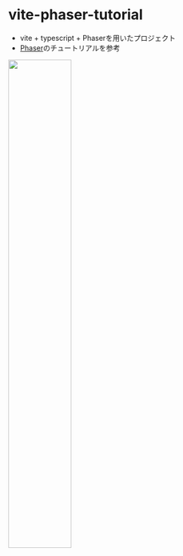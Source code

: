 # vite-phaser-tutorial

- vite + typescript + Phaserを用いたプロジェクト
- [Phaser](https://phaser.io/tutorials/getting-started-phaser3/part5)のチュートリアルを参考

<img src="https://github.com/S-Irie/vite-phaser-tutorial/assets/133564312/a759463c-fc18-400b-ab03-5c2c117b7408" width="50%">
